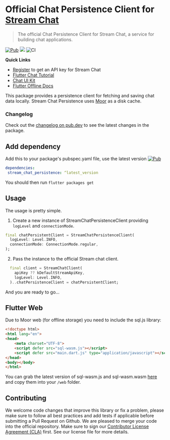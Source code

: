 # Official Chat Persistence Client for [Stream Chat](https://getstream.io/chat/)

> The official Chat Persistence Client for Stream Chat, a service for
> building chat applications.

[![Pub](https://img.shields.io/pub/v/stream_chat_persistence.svg)](https://pub.dartlang.org/packages/stream_chat_persistence)
![](https://img.shields.io/badge/platform-flutter%20%7C%20flutter%20web-ff69b4.svg?style=flat-square)
![CI](https://github.com/GetStream/stream-chat-flutter/workflows/stream_flutter_workflow/badge.svg?branch=master)


**Quick Links**

- [Register](https://getstream.io/chat/trial/) to get an API key for Stream Chat
- [Flutter Chat Tutorial](https://getstream.io/chat/flutter/tutorial/) 
- [Chat UI Kit](https://getstream.io/chat/ui-kit/)
- [Flutter Offline Docs](https://getstream.io/chat/docs/flutter-dart/flutter_offline/)

This package provides a persistence client for fetching and saving chat data locally.
Stream Chat Persistence uses [Moor](https://github.com/simolus3/moor) as a disk cache.

### Changelog

Check out the [changelog on pub.dev](https://pub.dev/packages/stream_chat_persistence/changelog) to see the latest changes in the package.

## Add dependency
Add this to your package's pubspec.yaml file, use the latest version [![Pub](https://img.shields.io/pub/v/stream_chat_persistence.svg)](https://pub.dartlang.org/packages/stream_chat_persistence)
```yaml
dependencies:
 stream_chat_persistence: ^latest_version
```

You should then run `flutter packages get`

## Usage
The usage is pretty simple.
1. Create a new instance of StreamChatPersistenceClient providing `logLevel` and `connectionMode`.
```dart
final chatPersistentClient = StreamChatPersistenceClient(
  logLevel: Level.INFO,
  connectionMode: ConnectionMode.regular,
);
```
2. Pass the instance to the official Stream chat client.
```dart
  final client = StreamChatClient(
    apiKey ?? kDefaultStreamApiKey,
    logLevel: Level.INFO,
  )..chatPersistenceClient = chatPersistentClient;
```

And you are ready to go...

## Flutter Web

Due to Moor web (for offline storage) you need to include the sql.js library:

```html
<!doctype html>
<html lang="en">
<head>
    <meta charset="UTF-8">
    <script defer src="sql-wasm.js"></script>
    <script defer src="main.dart.js" type="application/javascript"></script>
</head>
<body></body>
</html>
```

You can grab the latest version of sql-wasm.js and sql-wasm.wasm [here](https://github.com/sql-js/sql.js/releases) and copy them into your `/web` folder.

## Contributing

We welcome code changes that improve this library or fix a problem,
please make sure to follow all best practices and add tests if applicable before submitting a Pull Request on Github.
We are pleased to merge your code into the official repository.
Make sure to sign our [Contributor License Agreement (CLA)](https://docs.google.com/forms/d/e/1FAIpQLScFKsKkAJI7mhCr7K9rEIOpqIDThrWxuvxnwUq2XkHyG154vQ/viewform) first.
See our license file for more details.
